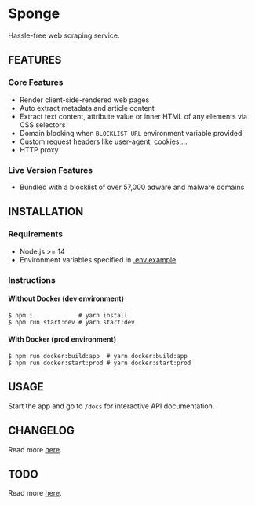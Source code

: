 # Sponge

Hassle-free web scraping service.

## FEATURES

### Core Features

- Render client-side-rendered web pages
- Auto extract metadata and article content
- Extract text content, attribute value or inner HTML of any elements via CSS selectors
- Domain blocking when `BLOCKLIST_URL` environment variable provided
- Custom request headers like user-agent, cookies,...
- HTTP proxy

### Live Version Features

- Bundled with a blocklist of over 57,000 adware and malware domains

## INSTALLATION

### Requirements

- Node.js >= 14
- Environment variables specified in [.env.example](https://github.com/night-watch-project/sponge/blob/master/.env.example)

### Instructions

#### Without Docker (dev environment)

```shell
$ npm i             # yarn install
$ npm run start:dev # yarn start:dev
```

#### With Docker (prod environment)

```shell
$ npm run docker:build:app  # yarn docker:build:app
$ npm run docker:start:prod # yarn docker:start:prod
```

## USAGE

Start the app and go to `/docs` for interactive API documentation.

## CHANGELOG

Read more [here](https://github.com/night-watch-project/sponge/blob/master/CHANGELOG.md).

## TODO

Read more [here](https://github.com/night-watch-project/sponge/blob/master/TODO.md).
